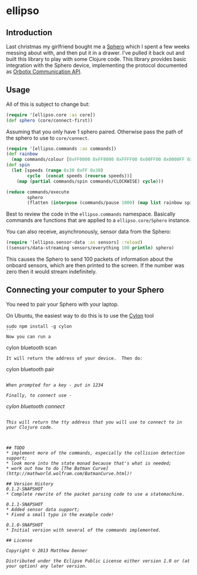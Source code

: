 # ellipso
## Introduction
Last christmas my girlfriend bought me a [Sphero](http://gosphero.com/) which I spent a few weeks
messing about with, and then put it in a drawer.  I've pulled it back out and built this library to
play with some Clojure code.  This library provides basic integration with the Sphero device,
implementing the protocol documented as [Orbotix Communication API](https://github.com/orbotix/DeveloperResources/blob/master/docs/Sphero_API_1.50.pdf?raw=true).

## Usage
All of this is subject to change but:

````clojure
(require '[ellipso.core :as core])
(def sphero (core/connect-first))
````

Assuming that you only have 1 sphero paired. Otherwise pass the path of the sphero to use to `core/connect`.

````clojure
(require '[ellipso.commands :as commands])
(def rainbow
  (map commands/colour [0xFF0000 0xFF8000 0xFFFF00 0x00FF00 0x0000FF 0x8000FF 0xFF00FF]))
(def spin
  (let [speeds (range 0x30 0xFF 0x30)
        cycle  (concat speeds (reverse speeds))]
    (map (partial commands/spin commands/CLOCKWISE) cycle)))

(reduce commands/execute
        sphero
        (flatten (interpose (commands/pause 1000) (map list rainbow spin))))
````

Best to review the code in the `ellipso.commands` namespace.  Basically commands
are functions that are applied to a `ellipso.core/Sphero` instance.

You can also receive, asynchronously, sensor data from the Sphero:

````clojure
(require '[ellipso.sensor-data :as sensors] :reload)
((sensors/data-streaming sensors/everything 100 println) sphero)
````

This causes the Sphero to send 100 packets of information about the onboard
sensors, which are then printed to the screen.  If the number was zero then
it would stream indefinitely.


## Connecting your computer to your Sphero
You need to pair your Sphero with your laptop.

On Ubuntu, the easiest way to do this is to use the [Cylon](https://www.npmjs.org/package/cylon-sphero) tool

````
sudo npm install -g cylon
```
Now you can run a 
````
cylon bluetooth scan
````
It will return the address of your device.  Then do:

````
cylon bluetooth pair <address>
````

When prompted for a key - put in 1234

Finally, to connect use -
````
cylon bluetooth connect <address>
````

This will return the tty address that you will use to connect to in
your Clojure code.



## TODO
* implement more of the commands, especially the collision detection support;
* look more into the state monad because that's what is needed;
* work out how to do [The Batman Curve](http://mathworld.wolfram.com/BatmanCurve.html)!

## Version History
0.1.2-SNAPSHOT
* Complete rewrite of the packet parsing code to use a statemachine.

0.1.1-SNAPSHOT
* Added sensor data support;
* Fixed a small typo in the example code!

0.1.0-SNAPSHOT
* Initial version with several of the commands implemented.

## License

Copyright © 2013 Matthew Denner

Distributed under the Eclipse Public License either version 1.0 or (at your option) any later version.

